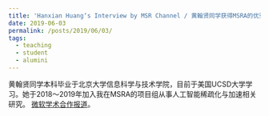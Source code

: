 ```yaml
---
title: 'Hanxian Huang‘s Interview by MSR Channel / 黄翰贤同学获得MSRA的优秀实习生专访'
date: 2019-06-03
permalink: /posts/2019/06/03/
tags:
  - teaching
  - student
  - alumini
---
```


黄翰贤同学本科毕业于北京大学信息科学与技术学院，目前于美国UCSD大学学习。她于2018～2019年加入我在MSRA的项目组从事人工智能稀疏化与加速相关研究。
[微软学术合作报道](https://mp.weixin.qq.com/s/Zs_CWN-y0_QKS-fXwJrKhA)。